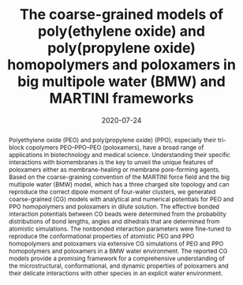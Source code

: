 ---
title: The coarse-grained models of poly(ethylene oxide) and  poly(propylene oxide) homopolymers and poloxamers in big multipole water  (BMW) and MARTINI frameworks
authors:
- Su-Min Ma
- Li Zhao
- Yong-Lei Wang
- You-Liang Zhu
- Zhong-Yuan Lu
date: 2020-07-24
doi: 10.1039/D0CP01006E
publish_types: 期刊文章
publication: Physical Chemistry Chemical Physics
publication_short: Phys. Chem. Chem. Phys.
abstract: Polyethylene oxide (PEO) and poly(propylene oxide) (PPO),  especially their tri-block copolymers PEO–PPO–PEO (poloxamers), have a  broad range of applications in biotechnology and medical science.  Understanding their specific interactions with biomembranes is the key  to unveil the unique features of poloxamers either as membrane-healing  or membrane pore-forming agents. Based on the coarse-graining convention  of the MARTINI force field and the big multipole water (BMW) model,  which has a three charged site topology and can reproduce the correct  dipole moment of four-water clusters, we generated coarse-grained (CG)  models with analytical and numerical potentials for PEO and PPO  homopolymers and poloxamers in dilute solution. The effective bonded  interaction potentials between CG beads were determined from the  probability distributions of bond lengths, angles and dihedrals that are  determined from atomistic simulations. The nonbonded interaction  parameters were fine-tuned to reproduce the conformational properties of  atomistic PEO and PPO homopolymers and poloxamers via extensive CG  simulations of PEO and PPO homopolymers and poloxamers in a BMW water  environment. The reported CG models provide a promising framework for a  comprehensive understanding of the microstructural, conformational, and  dynamic properties of poloxamers and their delicate interactions with  other species in an explicit water environment.
url_pdf: https://pubs.rsc.org/en/content/articlelanding/2020/cp/d0cp01006e
---